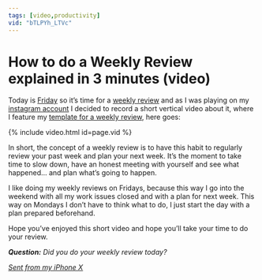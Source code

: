 ```yaml
---
tags: [video,productivity]
vid: "bTLPYh_LTVc"
---
```


# How to do a Weekly Review explained in 3 minutes (video)

Today is [Friday](https://sliwinski.com/tgif) so it’s time for a [weekly review](https://sliwinski.com/review) and as I was playing on my [instagram account](https://instagram.com/michaelsliwinski) I decided to record a short vertical video about it, where I feature my [template for a weekly review](https://nozbe.how/vynaO), here goes:

{% include video.html id=page.vid %}

<!--More-->

In short, the concept of a weekly review is to have this habit to regularly review your past week and plan your next week. It’s the moment to take time to slow down, have an honest meeting with yourself and see what happened... and plan what’s going to happen.

I like doing my weekly reviews on Fridays, because this way I go into the weekend with all my work issues closed and with a plan for next week. This way on Mondays I don’t have to think what to do, I just start the day with a plan prepared beforehand.

Hope you’ve enjoyed this short video and hope you’ll take your time to do your review.

***Question:*** *Did you do your weekly review today?*

[d]: http://db.tt/kD7Liux
[t]: https://twitter.com/MSliwinski
[p]: https://thepodcast.fm/
[n]: https://nozbe.com/?a=mike
[r]: https://radex.io/
[i]: https://itunes.apple.com/podcast/the-podcast/id1012329770
[o]: https://ipadonly.com

[pm]: http://productivemag.com/
*[Sent from my iPhone X](https://sliwinski.com/iphonex)*